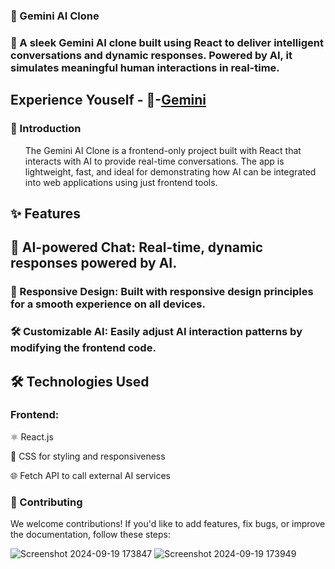 ### 🌟 Gemini AI Clone

### 🚀 A sleek Gemini AI clone built using React to deliver intelligent conversations and dynamic responses. Powered by AI, it simulates meaningful human interactions in real-time.

## Experience Youself - 🔗-[Gemini](https://gemini-clone-fmqj.vercel.app/)

### 🧐 Introduction
<ul>

The Gemini AI Clone is a frontend-only project built with React that interacts with AI to provide real-time conversations. The app is lightweight, fast, and ideal for demonstrating how AI can be integrated into web applications using just frontend tools.
  
</ul>

## ✨ Features

## 🎯 AI-powered Chat: Real-time, dynamic responses powered by AI.

### 📱 Responsive Design: Built with responsive design principles for a smooth experience on all devices.


### 🛠️ Customizable AI: Easily adjust AI interaction patterns by modifying the frontend code.


 ## 🛠️ Technologies Used

### Frontend:

⚛️ React.js 

💅 CSS for styling and responsiveness

🌐 Fetch API to call external AI services
### 🤝 Contributing

We welcome contributions! If you'd like to add features, fix bugs, or improve the documentation, follow these steps:

![Screenshot 2024-09-19 173847](https://github.com/user-attachments/assets/4dd1aa8e-4f28-4616-bf96-14b25b737059)
![Screenshot 2024-09-19 173949](https://github.com/user-attachments/assets/1c8a4d94-fbb6-4e55-99a0-d1fda59ef3d9)

